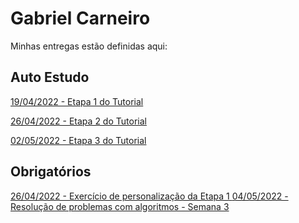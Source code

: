 # Gabriel Carneiro
Minhas entregas estão definidas aqui:
## Auto Estudo
<a href="https://github.com/Intelihub/Template_Aluno/blob/main/02_AUT_EST_ENTREGA/Coloque%20aqui%20as%20entregas%20do%20seu%20auto%20estudo.rtf"> 19/04/2022 - Etapa 1 do Tutorial </a>

<a href="https://github.com/gbcarneiro/modulo-2/tree/main/02_TUTORIAL/Semana%202"> 26/04/2022 - Etapa 2 do Tutorial </a>

<a href="https://github.com/gbcarneiro/modulo-2/tree/main/02_TUTORIAL/Semana%203"> 02/05/2022 - Etapa 3 do Tutorial </a>
## Obrigatórios
<a href="https://github.com/gbcarneiro/modulo-2/tree/main/03_AUT_EST_ENTREGA/Semana%202"> 26/04/2022 - Exercício de personalização da Etapa 1 </a>
<a href="https://github.com/gbcarneiro/modulo-2/tree/main/04_AUT_EST_EX_OBRIGATORIOS/Semana%203"> 04/05/2022 - Resolução de problemas com algoritmos - Semana 3 </a>

